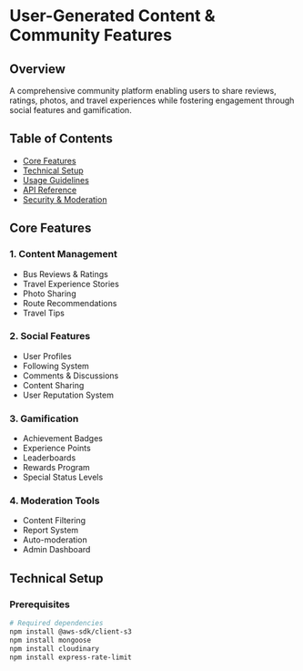 
# User-Generated Content & Community Features

## Overview
A comprehensive community platform enabling users to share reviews, ratings, photos, and travel experiences while fostering engagement through social features and gamification.

## Table of Contents
- [Core Features](#core-features)
- [Technical Setup](#technical-setup)
- [Usage Guidelines](#usage-guidelines)
- [API Reference](#api-reference)
- [Security & Moderation](#security--moderation)

## Core Features

### 1. Content Management
- Bus Reviews & Ratings
- Travel Experience Stories
- Photo Sharing
- Route Recommendations
- Travel Tips

### 2. Social Features
- User Profiles
- Following System
- Comments & Discussions
- Content Sharing
- User Reputation System

### 3. Gamification
- Achievement Badges
- Experience Points
- Leaderboards
- Rewards Program
- Special Status Levels

### 4. Moderation Tools
- Content Filtering
- Report System
- Auto-moderation
- Admin Dashboard

## Technical Setup

### Prerequisites
```bash
# Required dependencies
npm install @aws-sdk/client-s3
npm install mongoose
npm install cloudinary
npm install express-rate-limit
